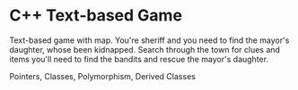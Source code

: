 # C++ Text-based Game

Text-based game with map.  You're sheriff and you need to find the mayor's daughter, whose been kidnapped.  Search through the town for clues and items you'll need to find the bandits and rescue the mayor's daughter.  

Pointers, Classes, Polymorphism, Derived Classes
